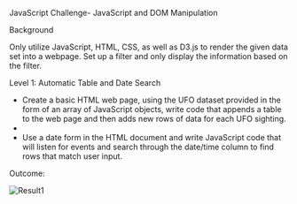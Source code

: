 JavaScript Challenge- JavaScript and DOM Manipulation


Background


Only utilize JavaScript, HTML, CSS, as well as D3.js to render the given data set into a webpage. Set up a filter and only display the information based on the filter.


Level 1: Automatic Table and Date Search 

* Create a basic HTML web page, using the UFO dataset provided in the form of an array of JavaScript objects, write code that appends a table to the web page and then adds new rows of data for each UFO sighting.
* 
* Use a date form in the HTML document and write JavaScript code that will listen for events and search through the date/time column to find rows that match user input.

Outcome:

![Result1](https://user-images.githubusercontent.com/82508049/129478101-ce311970-d2d7-4866-aba2-a4109b990bee.png)

